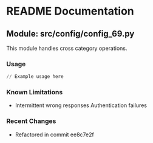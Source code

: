 # README Documentation

## Module: src/config/config_69.py

This module handles cross category operations.

### Usage

```python
// Example usage here
```

### Known Limitations

- Intermittent wrong responses Authentication failures

### Recent Changes

- Refactored in commit ee8c7e2f
